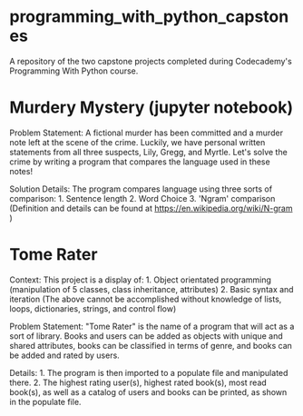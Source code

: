 # programming_with_python_capstones
A repository of the two capstone projects completed during Codecademy's Programming With Python course.

# Murdery Mystery (jupyter notebook)
  Problem Statement:
    A fictional murder has been committed and a murder note left at the scene of the crime.
    Luckily, we have personal written statements from all three suspects, Lily, Gregg, and Myrtle.
    Let's solve the crime by writing a program that compares the language used in these notes!
    
  Solution Details:
    The program compares language using three sorts of comparison:
    1. Sentence length
    2. Word Choice
    3. 'Ngram' comparison (Definition and details can be found at https://en.wikipedia.org/wiki/N-gram )
  
  
# Tome Rater 
  Context:
    This project is a display of:
    1. Object orientated programming (manipulation of 5 classes, class inheritance, attributes)
    2. Basic syntax and iteration (The above cannot be accomplished without knowledge of lists, 
       loops, dictionaries, strings, and control flow)
       
  Problem Statement:
    "Tome Rater" is the name of a program that will act as a sort of library. Books and users can
    be added as objects with unique and shared attributes, books can be classified in terms of genre,
    and books can be added and rated by users.
    
  Details:
    1. The program is then imported to a populate file and manipulated there.
    2. The highest rating user(s), highest rated book(s), most read book(s), as well as a catalog of 
    users and books can be printed, as shown in the populate file.
    
    
    
    
